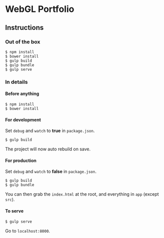 # WebGL Portfolio

## Instructions

### Out of the box

```
$ npm install
$ bower install
$ gulp build
$ gulp bundle
$ gulp serve
```

### In details

####  Before anything

```
$ npm install
$ bower install
```

#### For development

Set `debug` and `watch` to **true** in `package.json`.

```
$ gulp build
```

The project will now auto rebuild on save.

#### For production

Set `debug` and `watch` to **false** in `package.json`.

```
$ gulp build
$ gulp bundle
```

You can then grab the `index.html` at the root, and everything in `app` (except `src`).

#### To serve

```
$ gulp serve
```

Go to `localhost:8000`.

